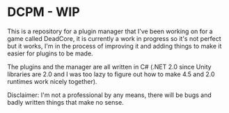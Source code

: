# DCPM - WIP
This is a repository for a plugin manager that I've been working on for a game called DeadCore, it is currently a work in progress so it's not perfect but it works, I'm in the process of improving it and adding things to make it easier for plugins to be made.

The plugins and the manager are all written in C# (.NET 2.0 since Unity libraries are 2.0 and I was too lazy to figure out how to make 4.5 and 2.0 runtimes work nicely together).

Disclaimer: I'm not a professional by any means, there will be bugs and badly written things that make no sense.
